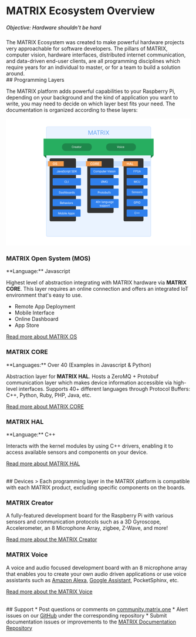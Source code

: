# MATRIX Ecosystem Overview
<h5 style="padding-top:0; font-weight:500;">Objective: Hardware shouldn't be hard</h5>
The MATRIX Ecosystem was created to make powerful hardware projects very approachable for software developers. The pillars of MATRIX, computer vision, hardware interfaces, distributed internet communication, and data-driven end-user clients, are all programming disciplines which require years for an individual to master, or for a team to build a solution around.

<br/>
## Programming Layers

The MATRIX platform adds powerful capabilities to your Raspberry Pi, depending on your background and the kind of application you want to write, you may need to decide on which layer best fits your need. The documentation is organized according to these layers:

![MATRIX Ecosystem Overview](img/overview-diagram.png)

<h3 style="padding-top:0;">MATRIX Open System (MOS)</h3>
**Language:** Javascript

Highest level of abstraction integrating with MATRIX hardware via **MATRIX CORE**. This layer requires an online connection and offers an integrated IoT environment that's easy to use.

* Remote App Deployment
* Mobile Interface
* Online Dashboard
* App Store

[Read more about MATRIX OS](matrix-os/overview/)

<h3 style="padding-top:0;">MATRIX CORE</h3>
**Languages:** Over 40 (Examples in Javascript & Python)

Abstraction layer for **MATRIX HAL**. Hosts a ZeroMQ + Protobuf communication layer which makes device information accessible via high-level interfaces. Supports 40+ different languages through Protocol Buffers: C++, Python, Ruby, PHP, Java, etc.<br/>

[Read more about MATRIX CORE](matrix-core/overview)

<h3 style="padding-top:0;">MATRIX HAL</h3>
**Language:** C++

Interacts with the kernel modules by using C++ drivers, enabling it to access available sensors and components on your device.

[Read more about MATRIX HAL](matrix-hal/index.md)

<br/>
## Devices
> Each programming layer in the MATRIX platform is compatible with each MATRIX product, excluding specific components on the boards.

<h3 style="padding-top:0;">MATRIX Creator</h3>

<!-- ![](img/matrix-creator.png) -->
A fully-featured development board for the Raspberry Pi with various sensors and communication protocols such as a 3D Gyroscope, Accelerometer, an 8 Microphone Array, zigbee, Z-Wave, and more!

[Read more about the MATRIX Creator](matrix-creator/overview.md)

<h3 style="padding-top:0;">MATRIX Voice</h3>
<!-- ![](img/matrix-voice.png) -->
A voice and audio focused development board with an 8 microphone array that enables you to create your own audio driven applications or use voice assistants such as 
<a href="https://www.hackster.io/matrix-labs/matrix-voice-and-matrix-creator-running-alexa-c-version-9b9d8d" target="_blank">Amazon Alexa</a>, 
<a href="https://www.hackster.io/matrix-labs/matrix-voice-and-matrix-creator-running-google-assistant-e9751e" target="_blank">Google Assistant</a>, 
PocketSphinx, etc.

[Read more about the MATRIX Voice](matrix-voice/overview.md)

<br/>
## Support
* Post questions or comments on <a href="https://community.matrix.one" target="_blank">community.matrix.one</a>
* Alert issues on our <a href="https://github.com/matrix-io" target="_blank">GitHub</a> under the corresponding repository
* Submit documentation issues or improvements to the <a href="https://github.com/matrix-io/matrix-documentation/issues" target="_blank">MATRIX Documentation Repository</a>

